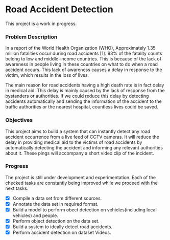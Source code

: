# Road Accident Detection
This project is a work in progress.

### Problem Description
In a report of the World Health Organization (WHO), Approximately 1.35 million fatalities
occur during road accidents [1]. 93% of the fatality counts belong to low and middle-income
countries. This is because of the lack of awareness in people living in these countries on what to
do when a road accident occurs. This lack of awareness causes a delay in response to the victim,
which results in the loss of lives. 

The main reason for road accidents having a high death rate is in fact delay in medical aid. 
This delay is mainly caused by the lack of response from the bystanders or authorities. 
If we could reduce this delay by detecting accidents automatically and sending the information 
of the accident to the traffic authorities or the nearest hospital, countless lives could be saved.

### Objectives
This project aims to build a system that can instantly detect any road accident occurrence from a
live feed of CCTV cameras. It will reduce the delay in providing medical aid to the victims of
road accidents by automatically detecting the accident and informing any relevant authorities
about it. These pings will accompany a short video clip of the incident.

### Progress
The project is still under development and experimentation. Each of the checked tasks are constantly
being improved while we proceed with the next tasks.

- [x] Compile a data set from different sources.
- [x] Annotate the data set in required format.
- [x] Build a model to perform obect detection on vehicles(including local vehicles) and people.
- [x] Perform object detection on the data set.
- [x] Build a system to ideally detect road accidents.
- [x] Perform accident detection on dataset Videos.
